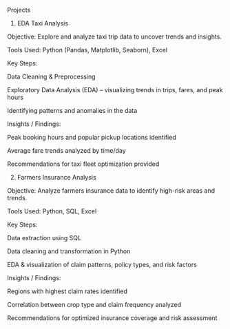 Projects
1. EDA Taxi Analysis

Objective: Explore and analyze taxi trip data to uncover trends and insights.

Tools Used: Python (Pandas, Matplotlib, Seaborn), Excel

Key Steps:

Data Cleaning & Preprocessing

Exploratory Data Analysis (EDA) – visualizing trends in trips, fares, and peak hours

Identifying patterns and anomalies in the data

Insights / Findings:

Peak booking hours and popular pickup locations identified

Average fare trends analyzed by time/day

Recommendations for taxi fleet optimization provided



2. Farmers Insurance Analysis

Objective: Analyze farmers insurance data to identify high-risk areas and trends.

Tools Used: Python, SQL, Excel

Key Steps:

Data extraction using SQL

Data cleaning and transformation in Python

EDA & visualization of claim patterns, policy types, and risk factors

Insights / Findings:

Regions with highest claim rates identified

Correlation between crop type and claim frequency analyzed

Recommendations for optimized insurance coverage and risk assessment




